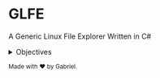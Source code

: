 # GLFE
A Generic Linux File Explorer Written in C#

<details>
    <summary>Objectives</summary>
    <ul>
        <li> Implement List Files/Directories ✅  </li>
        <li> Implement Remove Files/Directories ✅</li>
        <li> Implement Move To Dir ✅             </li>
        <li> Implement Move Back To Last Dir ⏸️   </li>
        <li> Implement Move / Rename ⏸️           </li>
    </ul>
</details>

<small>Made with ❤️ by Gabriel.</small>



